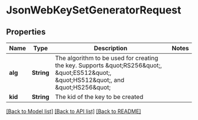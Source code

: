 # JsonWebKeySetGeneratorRequest

## Properties
Name | Type | Description | Notes
------------ | ------------- | ------------- | -------------
**alg** | **String** | The algorithm to be used for creating the key. Supports \&quot;RS256\&quot;, \&quot;ES512\&quot;, \&quot;HS512\&quot;, and \&quot;HS256\&quot; | 
**kid** | **String** | The kid of the key to be created | 

[[Back to Model list]](../README.md#documentation-for-models) [[Back to API list]](../README.md#documentation-for-api-endpoints) [[Back to README]](../README.md)


